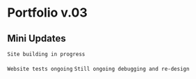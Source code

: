 # Portfolio v.03

## Mini Updates
`Site building in progress`
<br /><br />
`Website tests ongoing`
`Still ongoing debugging and re-design`
